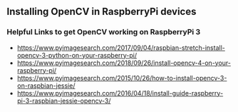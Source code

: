 ## Installing OpenCV in RaspberryPi devices ##





### Helpful Links to get OpenCV working on RaspberryPi 3 ###

 - https://www.pyimagesearch.com/2017/09/04/raspbian-stretch-install-opencv-3-python-on-your-raspberry-pi/
 - https://www.pyimagesearch.com/2018/09/26/install-opencv-4-on-your-raspberry-pi/
 - https://www.pyimagesearch.com/2015/10/26/how-to-install-opencv-3-on-raspbian-jessie/
 - https://www.pyimagesearch.com/2016/04/18/install-guide-raspberry-pi-3-raspbian-jessie-opencv-3/
 
